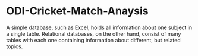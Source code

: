 # ODI-Cricket-Match-Anaysis

A simple database, such as Excel, holds all information about one subject in a single table. Relational databases, on the other hand, consist of many tables with each one containing information about different, but related topics.
